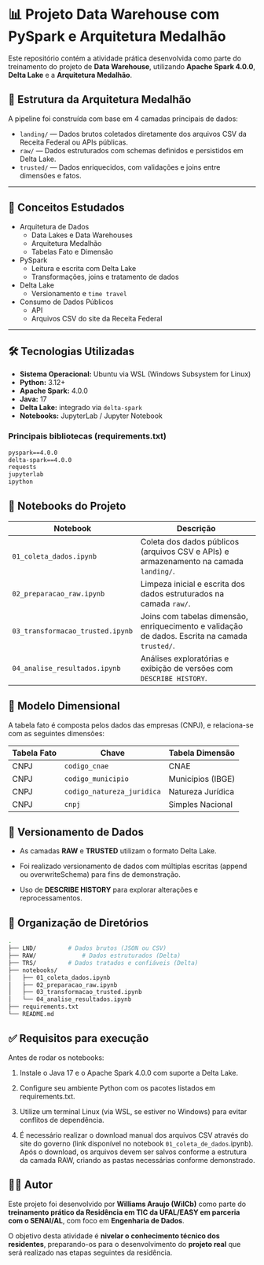 # 📊 Projeto Data Warehouse com PySpark e Arquitetura Medalhão

Este repositório contém a atividade prática desenvolvida como parte do treinamento do projeto de **Data Warehouse**, utilizando **Apache Spark 4.0.0**, **Delta Lake** e a **Arquitetura Medalhão**.

## 📁 Estrutura da Arquitetura Medalhão

A pipeline foi construída com base em 4 camadas principais de dados:

- `landing/` — Dados brutos coletados diretamente dos arquivos CSV da Receita Federal ou APIs públicas.
- `raw/` — Dados estruturados com schemas definidos e persistidos em Delta Lake.
- `trusted/` — Dados enriquecidos, com validações e joins entre dimensões e fatos.


---

## 🧠 Conceitos Estudados

- Arquitetura de Dados
  - Data Lakes e Data Warehouses
  - Arquitetura Medalhão
  - Tabelas Fato e Dimensão
- PySpark
  - Leitura e escrita com Delta Lake
  - Transformações, joins e tratamento de dados
- Delta Lake
  - Versionamento e `time travel`
- Consumo de Dados Públicos
  - API
  - Arquivos CSV do site da Receita Federal

---

## 🛠️ Tecnologias Utilizadas

- **Sistema Operacional:** Ubuntu via WSL (Windows Subsystem for Linux)
- **Python:** 3.12+
- **Apache Spark:** 4.0.0
- **Java:** 17
- **Delta Lake:** integrado via `delta-spark`
- **Notebooks:** JupyterLab / Jupyter Notebook

### Principais bibliotecas (requirements.txt)
```txt
pyspark==4.0.0
delta-spark==4.0.0
requests
jupyterlab
ipython
```

## 📓 Notebooks do Projeto

| Notebook                         | Descrição                                                                                      |
| -------------------------------- | ---------------------------------------------------------------------------------------------- |
| `01_coleta_dados.ipynb`          | Coleta dos dados públicos (arquivos CSV e APIs) e armazenamento na camada `landing/`.          |
| `02_preparacao_raw.ipynb`        | Limpeza inicial e escrita dos dados estruturados na camada `raw/`.                             |
| `03_transformacao_trusted.ipynb` | Joins com tabelas dimensão, enriquecimento e validação de dados. Escrita na camada `trusted/`. |
| `04_analise_resultados.ipynb`    | Análises exploratórias e exibição de versões com `DESCRIBE HISTORY`.                           |

## 🧩 Modelo Dimensional

A tabela fato é composta pelos dados das empresas (CNPJ), e relaciona-se com as seguintes dimensões:

| Tabela Fato | Chave                      | Tabela Dimensão   |
| ----------- | -------------------------- | ----------------- |
| CNPJ        | `codigo_cnae`              | CNAE              |
| CNPJ        | `codigo_municipio`         | Municípios (IBGE) |
| CNPJ        | `codigo_natureza_juridica` | Natureza Jurídica |
| CNPJ        | `cnpj`                     | Simples Nacional  |

## 🧪 Versionamento de Dados

- As camadas **RAW** e **TRUSTED** utilizam o formato Delta Lake.

- Foi realizado versionamento de dados com múltiplas escritas (append ou overwriteSchema) para fins de demonstração.

- Uso de **DESCRIBE HISTORY** para explorar alterações e reprocessamentos.

## 📂 Organização de Diretórios

```bash
.
├── LND/         # Dados brutos (JSON ou CSV)
├── RAW/             # Dados estruturados (Delta)
├── TRS/         # Dados tratados e confiáveis (Delta)
├── notebooks/
│   ├── 01_coleta_dados.ipynb
│   ├── 02_preparacao_raw.ipynb
│   ├── 03_transformacao_trusted.ipynb
│   └── 04_analise_resultados.ipynb
├── requirements.txt
└── README.md
```

## ✅ Requisitos para execução

Antes de rodar os notebooks:

1. Instale o Java 17 e o Apache Spark 4.0.0 com suporte a Delta Lake.

2. Configure seu ambiente Python com os pacotes listados em requirements.txt.

3. Utilize um terminal Linux (via WSL, se estiver no Windows) para evitar conflitos de dependência.

4. É necessário realizar o download manual dos arquivos CSV através do site do governo (link disponível no notebook `01_coleta_de_dados`.ipynb). Após o download, os arquivos devem ser salvos conforme a estrutura da camada RAW, criando as pastas necessárias conforme demonstrado.

## 👨‍💻 Autor

Este projeto foi desenvolvido por **Williams Araujo (WilCb)** como parte do **treinamento prático da Residência em TIC da UFAL/EASY em parceria com o SENAI/AL**, com foco em **Engenharia de Dados**.

O objetivo desta atividade é **nivelar o conhecimento técnico dos residentes**, preparando-os para o desenvolvimento do **projeto real** que será realizado nas etapas seguintes da residência.

